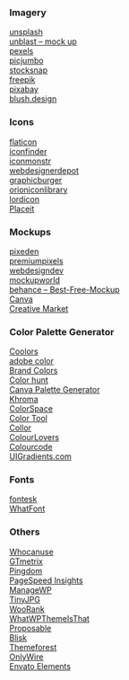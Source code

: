 ### Imagery
[unsplash](https://unsplash.com/)<br>
[unblast – mock up](https://unblast.com/)<br>
[pexels](https://www.pexels.com/)<br>
[picjumbo](https://picjumbo.com/latest-free-stock-photos/)<br>
[stocksnap](https://stocksnap.io/)<br>
[freepik](https://www.freepik.com/)<br>
[pixabay](https://pixabay.com/)<br>
[blush.design](https://blush.design)<br>

### Icons
[flaticon](https://www.flaticon.com/)<br>
[iconfinder](https://www.iconfinder.com/)<br>
[iconmonstr](https://iconmonstr.com/)<br>
[webdesignerdepot](https://www.webdesignerdepot.com/category/freebies/)<br>
[graphicburger](https://graphicburger.com/?s=free)<br>
[orioniconlibrary](https://orioniconlibrary.com/)<br>
[lordicon](http://lordicon.com)<br>
[Placeit](https://placeit.net)<br>

### Mockups
[pixeden](http://www.pixeden.com/)<br>
[premiumpixels](https://www.premiumpixels.com/)<br>
[webdesigndev](https://webdesigndev.com/)<br>
[mockupworld](https://www.mockupworld.co/all-mockups/)<br>
[behance – Best-Free-Mockup](https://www.behance.net/collection/20880985/Best-Free-Mockup)<br>
[Canva](https://canva.com)<br>
[Creative Market](https://creativemarket.com)<br>

### Color Palette Generator
[Coolors](https://coolors.co/)<br>
[adobe color](https://color.adobe.com/create/color-wheel)<br>
[Brand Colors](http://brandcolors.net/)<br>
[Color hunt](https://colorhunt.co/)<br>
[Canva Palette Generator](https://www.canva.com/colors/color-palette-generator/)<br>
[Khroma](http://khroma.co/)<br>
[ColorSpace](https://mycolor.space/)<br>
[Color Tool](https://material.io/resources/color/)<br>
[Collor](http://colllor.com/)<br>
[ColourLovers](https://www.colourlovers.com/)<br>
[Colourcode](https://colourco.de/)<br>
[UIGradients.com](https://uigradients.com)<br>

### Fonts
[fontesk](https://fontesk.com/)<br>
[WhatFont](https://whatfont.com)<br>

### Others
[Whocanuse](https://whocanuse.com/?b=335399&c=ebbddc&f=20&s)<br>
[GTmetrix](https://gtmetrix.com)<br>
[Pingdom](https://tools.pingdom.com)<br>
[PageSpeed Insights](https://pagespeed.web.dev)<br>
[ManageWP](https://managewp.com)<br>
[TinyJPG](https://tinyjpg.com)<br>
[WooRank](https://woorank.com)<br>
[WhatWPThemeIsThat](https://whatwpthemeisthat.com)<br>
[Proposable](https://proposable.com)<br>
[Blisk](https://blisk.com)<br>
[Themeforest](https://themeforest.com)<br>
[OnlyWire](https://onlywire.com)<br>
[Envato Elements](https://elements.envato.com)<br>
